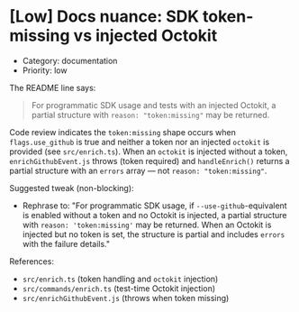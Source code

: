 # [Low] Docs nuance: SDK token-missing vs injected Octokit

- Category: documentation
- Priority: low

The README line says:

> For programmatic SDK usage and tests with an injected Octokit, a partial structure with `reason: "token:missing"` may be returned.

Code review indicates the `token:missing` shape occurs when `flags.use_github` is true and neither a token nor an injected `octokit` is provided (see `src/enrich.ts`). When an `octokit` is injected without a token, `enrichGithubEvent.js` throws (token required) and `handleEnrich()` returns a partial structure with an `errors` array — not `reason: "token:missing"`.

Suggested tweak (non-blocking):

- Rephrase to: "For programmatic SDK usage, if `--use-github`-equivalent is enabled without a token and no Octokit is injected, a partial structure with `reason: 'token:missing'` may be returned. When an Octokit is injected but no token is set, the structure is partial and includes `errors` with the failure details."

References:

- `src/enrich.ts` (token handling and `octokit` injection)
- `src/commands/enrich.ts` (test-time Octokit injection)
- `src/enrichGithubEvent.js` (throws when token missing)
